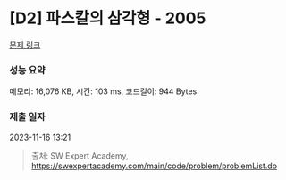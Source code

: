 # [D2] 파스칼의 삼각형 - 2005 

[문제 링크](https://swexpertacademy.com/main/code/problem/problemDetail.do?contestProbId=AV5P0-h6Ak4DFAUq) 

### 성능 요약

메모리: 16,076 KB, 시간: 103 ms, 코드길이: 944 Bytes

### 제출 일자

2023-11-16 13:21



> 출처: SW Expert Academy, https://swexpertacademy.com/main/code/problem/problemList.do